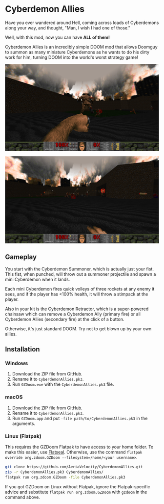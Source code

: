# Cyberdemon Allies

Have you ever wandered around Hell, coming across loads of Cyberdemons along
your way, and thought, "Man, I wish I had one of those."

Well, with this mod, now you can have **ALL of them!**

Cyberdemon Allies is an incredibly simple DOOM mod that allows Doomguy to summon
as many miniature Cyberdemons as he wants to do his dirty work for him, turning
DOOM into the world's worst strategy game!

![Screenshot 1](screenshot1.png)

![Screenshot 2](screenshot2.png)

## Gameplay

You start with the Cyberdemon Summoner, which is actually just your fist.
This fist, when punched, will throw out a summoner projectile and spawn a
mini Cyberdemon when it lands.

Each mini Cyberdemon fires quick volleys of three rockets at any enemy it sees,
and if the player has <100% health, it will throw a stimpack at the player.

Also in your kit is the Cyberdemon Retractor, which is a super-powered chainsaw
which can remove a Cyberdemon Ally (primary fire) or all Cyberdemon Allies
(secondary fire) at the click of a button.

Otherwise, it's just standard DOOM. Try not to get blown up by your own allies.

## Installation

### Windows

1. Download the ZIP file from GitHub.
2. Rename it to `CyberdemonAllies.pk3`.
3. Run `GZDoom.exe` with the `CyberdemonAllies.pk3` file.

### macOS

1. Download the ZIP file from GitHub.
2. Rename it to `CyberdemonAllies.pk3`.
3. Run `GZDoom.app` and put `-file path/to/CyberdemonAllies.pk3` in the
arguments.

### Linux (Flatpak)

This requires the GZDoom Flatpak to have access to your home folder. To make
this easier, use [Flatseal](https://flathub.org/apps/com.github.tchx84.Flatseal).
Otherwise, use the command `flatpak override org.zdoom.GZDoom --filesystem=/home/<your username>`.

```bash
git clone https://github.com/AeriaVelocity/CyberdemonAllies.git
zip -r CyberdemonAllies.pk3 CyberdemonAllies/
flatpak run org.zdoom.GZDoom -file CyberdemonAllies.pk3
```

If you got GZDoom on Linux without Flatpak, ignore the Flatpak-specific advice
and substitute `flatpak run org.zdoom.GZDoom` with `gzdoom` in the command
above.
